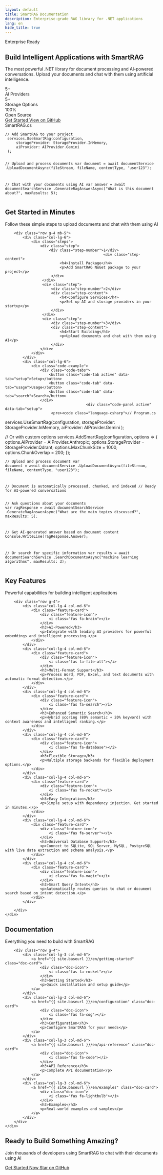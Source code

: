 ```yaml
---
layout: default
title: SmartRAG Documentation
description: Enterprise-grade RAG library for .NET applications
lang: en
hide_title: true
---
```


<!-- Hero Section -->
<section class="hero-section">
    <div class="hero-background"></div>
    <div class="container">
        <div class="row align-items-center min-vh-100">
            <div class="col-lg-6">
                <div class="hero-content">
                    <div class="hero-badge">
                        <i class="fas fa-star"></i>
                        <span>Enterprise Ready</span>
                    </div>
                    <h1 class="hero-title">
                        Build Intelligent Applications with 
                        <span class="text-gradient">SmartRAG</span>
                    </h1>
                                         <p class="hero-description">
                         The most powerful .NET library for document processing and AI-powered conversations. 
                         Upload your documents and chat with them using artificial intelligence.
                     </p>
                    <div class="hero-stats">
                        <div class="stat-item">
                            <div class="stat-number">5+</div>
                            <div class="stat-label">AI Providers</div>
                        </div>
                        <div class="stat-item">
                            <div class="stat-number">5+</div>
                            <div class="stat-label">Storage Options</div>
                        </div>
                        <div class="stat-item">
                            <div class="stat-number">100%</div>
                            <div class="stat-label">Open Source</div>
                        </div>
                    </div>
                    <div class="hero-buttons">
                        <a href="{{ site.baseurl }}/en/getting-started" class="btn btn-primary btn-lg">
                            <i class="fas fa-rocket"></i>
                            Get Started
                        </a>
                        <a href="https://github.com/byerlikaya/SmartRAG" class="btn btn-outline-light btn-lg" target="_blank">
                            <i class="fab fa-github"></i>
                            View on GitHub
                        </a>
                    </div>
                </div>
            </div>
            <div class="col-lg-6">
                <div class="hero-visual">
                    <div class="code-window">
                        <div class="code-header">
                            <div class="code-dots">
                                <span></span>
                                <span></span>
                                <span></span>
                            </div>
                            <div class="code-title">SmartRAG.cs</div>
                        </div>
                                                 <div class="code-content">
                             <pre><code class="language-csharp">// Add SmartRAG to your project
 services.UseSmartRag(configuration,
     storageProvider: StorageProvider.InMemory,
     aiProvider: AIProvider.Gemini
 );

 // Upload and process documents
 var document = await documentService
     .UploadDocumentAsync(fileStream, fileName, contentType, "user123");

 // Chat with your documents using AI
 var answer = await documentSearchService
     .GenerateRagAnswerAsync("What is this document about?", maxResults: 5);</code></pre>
                         </div>
                    </div>
                </div>
            </div>
        </div>
    </div>
</section>

<!-- Quick Start Section -->
<section class="quick-start-section">
    <div class="container">
        <div class="section-header text-center">
            <h2 class="section-title">Get Started in Minutes</h2>
                                 <p class="section-description">
                         Follow these simple steps to upload documents and chat with them using AI
                     </p>
        </div>
        
        <div class="row g-4 mb-5">
            <div class="col-lg-6">
                <div class="steps">
                    <div class="step">
                        <div class="step-number">1</div>
                                                 <div class="step-content">
                             <h4>Install Package</h4>
                             <p>Add SmartRAG NuGet package to your project</p>
                         </div>
                     </div>
                     <div class="step">
                         <div class="step-number">2</div>
                         <div class="step-content">
                             <h4>Configure Services</h4>
                             <p>Set up AI and storage providers in your startup</p>
                         </div>
                     </div>
                     <div class="step">
                         <div class="step-number">3</div>
                         <div class="step-content">
                             <h4>Start Building</h4>
                             <p>Upload documents and chat with them using AI</p>
                         </div>
                    </div>
                </div>
            </div>
            <div class="col-lg-6">
                <div class="code-example">
                    <div class="code-tabs">
                        <button class="code-tab active" data-tab="setup">Setup</button>
                        <button class="code-tab" data-tab="usage">Usage</button>
                        <button class="code-tab" data-tab="search">Search</button>
                    </div>
                                         <div class="code-panel active" data-tab="setup">
                         <pre><code class="language-csharp">// Program.cs
 services.UseSmartRag(configuration,
     storageProvider: StorageProvider.InMemory,
     aiProvider: AIProvider.Gemini
 );

 // Or with custom options
 services.AddSmartRag(configuration, options =>
 {
     options.AIProvider = AIProvider.Anthropic;
     options.StorageProvider = StorageProvider.Qdrant;
     options.MaxChunkSize = 1000;
     options.ChunkOverlap = 200;
 });</code></pre>
                     </div>
                     <div class="code-panel" data-tab="usage">
                         <pre><code class="language-csharp">// Upload and process document
 var document = await documentService
     .UploadDocumentAsync(fileStream, fileName, contentType, "user123");

 // Document is automatically processed, chunked, and indexed
 // Ready for AI-powered conversations</code></pre>
                     </div>
                     <div class="code-panel" data-tab="search">
                         <pre><code class="language-csharp">// Ask questions about your documents
 var ragResponse = await documentSearchService
     .GenerateRagAnswerAsync("What are the main topics discussed?", maxResults: 5);

 // Get AI-generated answer based on document content
 Console.WriteLine(ragResponse.Answer);

 // Or search for specific information
 var results = await documentSearchService
     .SearchDocumentsAsync("machine learning algorithms", maxResults: 3);</code></pre>
                     </div>
                </div>
            </div>
        </div>
    </div>
</section>

<!-- Features Section -->
<section class="features-section">
    <div class="container">
        <div class="section-header text-center">
            <h2 class="section-title">Key Features</h2>
            <p class="section-description">
                Powerful capabilities for building intelligent applications
            </p>
        </div>
        
        <div class="row g-4">
            <div class="col-lg-4 col-md-6">
                <div class="feature-card">
                    <div class="feature-icon">
                        <i class="fas fa-brain"></i>
                    </div>
                    <h3>AI-Powered</h3>
                    <p>Integrate with leading AI providers for powerful embeddings and intelligent processing.</p>
                </div>
            </div>
            <div class="col-lg-4 col-md-6">
                <div class="feature-card">
                    <div class="feature-icon">
                        <i class="fas fa-file-alt"></i>
                    </div>
                    <h3>Multi-Format Support</h3>
                    <p>Process Word, PDF, Excel, and text documents with automatic format detection.</p>
                </div>
            </div>
            <div class="col-lg-4 col-md-6">
                <div class="feature-card">
                    <div class="feature-icon">
                        <i class="fas fa-search"></i>
                    </div>
                    <h3>Enhanced Semantic Search</h3>
                    <p>Hybrid scoring (80% semantic + 20% keyword) with context awareness and intelligent ranking.</p>
                </div>
            </div>
            <div class="col-lg-4 col-md-6">
                <div class="feature-card">
                    <div class="feature-icon">
                        <i class="fas fa-database"></i>
                    </div>
                    <h3>Flexible Storage</h3>
                    <p>Multiple storage backends for flexible deployment options.</p>
                </div>
            </div>
            <div class="col-lg-4 col-md-6">
                <div class="feature-card">
                    <div class="feature-icon">
                        <i class="fas fa-rocket"></i>
                    </div>
                    <h3>Easy Integration</h3>
                    <p>Simple setup with dependency injection. Get started in minutes.</p>
                </div>
            </div>
            <div class="col-lg-4 col-md-6">
                <div class="feature-card">
                    <div class="feature-icon">
                        <i class="fas fa-server"></i>
                    </div>
                    <h3>Universal Database Support</h3>
                    <p>Connect to SQLite, SQL Server, MySQL, PostgreSQL with live data extraction and schema analysis.</p>
                </div>
            </div>
            <div class="col-lg-4 col-md-6">
                <div class="feature-card">
                    <div class="feature-icon">
                        <i class="fas fa-magic"></i>
                    </div>
                    <h3>Smart Query Intent</h3>
                    <p>Automatically routes queries to chat or document search based on intent detection.</p>
                </div>
            </div>

        </div>
    </div>
</section>





<!-- Documentation Section -->
<section class="documentation-section">
    <div class="container">
        <div class="section-header text-center">
            <h2 class="section-title">Documentation</h2>
            <p class="section-description">
                Everything you need to build with SmartRAG
            </p>
        </div>
        
        <div class="row g-4">
            <div class="col-lg-3 col-md-6">
                <a href="{{ site.baseurl }}/en/getting-started" class="doc-card">
                    <div class="doc-icon">
                        <i class="fas fa-rocket"></i>
                    </div>
                    <h3>Getting Started</h3>
                    <p>Quick installation and setup guide</p>
                </a>
            </div>
            <div class="col-lg-3 col-md-6">
                <a href="{{ site.baseurl }}/en/configuration" class="doc-card">
                    <div class="doc-icon">
                        <i class="fas fa-cog"></i>
                    </div>
                    <h3>Configuration</h3>
                    <p>Configure SmartRAG for your needs</p>
                </a>
            </div>
            <div class="col-lg-3 col-md-6">
                <a href="{{ site.baseurl }}/en/api-reference" class="doc-card">
                    <div class="doc-icon">
                        <i class="fas fa-code"></i>
                    </div>
                    <h3>API Reference</h3>
                    <p>Complete API documentation</p>
                </a>
            </div>
            <div class="col-lg-3 col-md-6">
                <a href="{{ site.baseurl }}/en/examples" class="doc-card">
                    <div class="doc-icon">
                        <i class="fas fa-lightbulb"></i>
                    </div>
                    <h3>Examples</h3>
                    <p>Real-world examples and samples</p>
                </a>
            </div>
        </div>
    </div>
</section>

<!-- CTA Section -->
<section class="cta-section">
    <div class="container">
        <div class="cta-content text-center">
            <h2>Ready to Build Something Amazing?</h2>
                         <p>Join thousands of developers using SmartRAG to chat with their documents using AI</p>
            <div class="cta-buttons">
                <a href="{{ site.baseurl }}/en/getting-started" class="btn btn-primary btn-lg">
                    <i class="fas fa-rocket"></i>
                    Get Started Now
                </a>
                <a href="https://github.com/byerlikaya/SmartRAG" class="btn btn-outline-light btn-lg" target="_blank">
                    <i class="fab fa-github"></i>
                    Star on GitHub
                </a>
            </div>
        </div>
    </div>
</section>